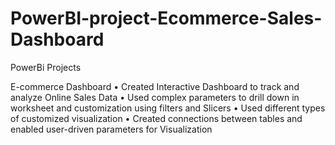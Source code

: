 # PowerBI-project-Ecommerce-Sales-Dashboard
PowerBi Projects

E-commerce Dashboard • Created Interactive Dashboard to track and analyze Online Sales Data • Used complex parameters to drill down in worksheet and customization using filters and Slicers • Used different types of customized visualization • Created connections between tables and enabled user-driven parameters for Visualization 
